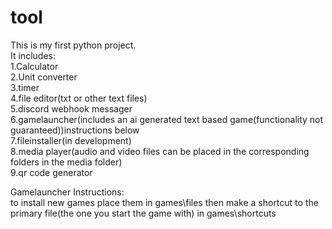 # tool
This is my first python project.  
It includes:  
1.Calculator  
2.Unit converter  
3.timer  
4.file editor(txt or other text files)  
5.discord webhook messager  
6.gamelauncher(includes an ai generated text based game(functionality not guaranteed))instructions below  
7.fileinstaller(in development)  
8.media player(audio and video files can be placed in the corresponding folders in the media folder)  
9.qr code generator  

Gamelauncher Instructions:  
to install new games place them in games\files then make a shortcut to the primary file(the one you start the game with) in games\shortcuts  
